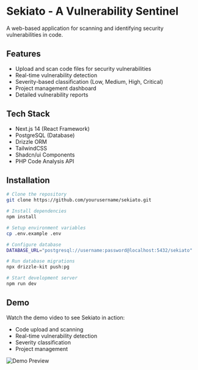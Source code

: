 # Sekiato - A Vulnerability Sentinel

A web-based application for scanning and identifying security vulnerabilities in code.

## Features

- Upload and scan code files for security vulnerabilities
- Real-time vulnerability detection
- Severity-based classification (Low, Medium, High, Critical)
- Project management dashboard
- Detailed vulnerability reports

## Tech Stack

- Next.js 14 (React Framework)
- PostgreSQL (Database)
- Drizzle ORM
- TailwindCSS
- Shadcn/ui Components
- PHP Code Analysis API

## Installation

```bash
# Clone the repository
git clone https://github.com/yourusername/sekiato.git

# Install dependencies
npm install

# Setup environment variables
cp .env.example .env

# Configure database
DATABASE_URL="postgresql://username:password@localhost:5432/sekiato"

# Run database migrations
npx drizzle-kit push:pg

# Start development server
npm run dev
```

## Demo

Watch the demo video to see Sekiato in action:
- Code upload and scanning
- Real-time vulnerability detection
- Severity classification
- Project management

![Demo Preview](https://youtu.be/HOISjf4AFT8)
